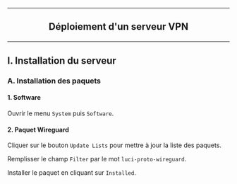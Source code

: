 ----------------------------------------------------------------------------------------------------------------------------------------------------------------
## <p align='center'> Déploiement d'un serveur VPN </p>

----------------------------------------------------------------------------------------------------------------------------------------------------------------
## I. Installation du serveur
### A. Installation des paquets
#### 1. Software
Ouvrir le menu `System` puis `Software`.
#### 2. Paquet Wireguard
Cliquer sur le bouton `Update Lists` pour mettre à jour la liste des paquets.

Remplisser le champ `Filter` par le mot `luci-proto-wireguard`.

Installer le paquet en cliquant sur `Installed`.
